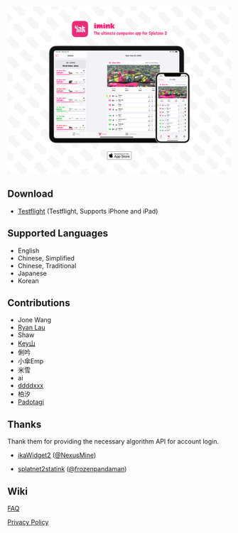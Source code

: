 ![Preview](./Preview.png)

## Download

* [Testflight](https://testflight.apple.com/join/yMqfrizI) (Testflight, Supports iPhone and iPad)

## Supported Languages

* English
* Chinese, Simplified
* Chinese, Traditional
* Japanese
* Korean


## Contributions

* Jone Wang
* [Ryan Lau](https://twitter.com/oueryan)
* Shaw
* [Key山](https://weibo.com/alicemegatron)
* 俐吟
* 小傘Emp
* 米雪
* ai
* [ddddxxx](https://github.com/ddddxxx)
* 柏汐
* [Padotagi](https://twitter.com/wonno68)

## Thanks

Thank them for providing the necessary algorithm API for account login.

* [ikaWidget2](https://play.google.com/store/apps/details?id=com.flapg.ikawidget2) ([@NexusMine](https://twitter.com/NexusMine)) 

* [splatnet2statink](https://github.com/frozenpandaman/splatnet2statink) ([@frozenpandaman](https://twitter.com/frozenpandaman))

## Wiki

[FAQ](https://github.com/JoneWang/imink/wiki/FAQ)

[Privacy Policy](https://github.com/JoneWang/imink/wiki/Privacy-Policy)

